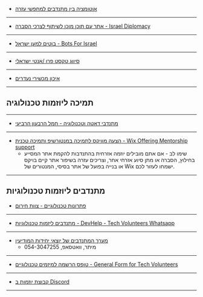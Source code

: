 
- [אוטומציה בין מתנדבים למחפשי עזרה](<https://chat.whatsapp.com/JuJ1da4wYbe16uZL0cqL40>)

---

- [אתר עם תוכן מוכן לשיתוף לצרכי הסברה - Israel Diplomacy](<https://github.com/nirtz89/israel_diplomacy>)

---

- [בוטים למען ישראל - Bots For Israel](<https://chat.whatsapp.com/CWmy7ai0VJ1449FVgShVGk>)

---

- [סיווג טקסט פרו /אנטי ישראלי](<https://chat.whatsapp.com/K9iNqhuwhdmLvAJhNrh6y0>)

---

- [איכון מכשירי נעדרים](<https://docs.google.com/forms/d/e/1FAIpQLSduujH277Cqt31XgOZfTZFAD4ua_YN8fXUtAlwOAHX2q9Emww/viewform?usp=sf_link>)

---

## תמיכה ליוזמות טכנולוגיה

---

- [מתנדבי דאטה וטכנולוגיה - חמל הרבעון הרביעי](<https://chat.whatsapp.com/E2HvCLeTNaP601kA71HYxE>)

---

- [הצעה מוויקס לתמיכה במנטורשיפ ותמיכה טכנית - Wix Offering Mentorship support](<https://twitter.com/morad/status/1711063336022876357>)
  - שימו לב - אם אתם מובילים יוזמה אזרחית בהתנדבות להקמת אתר המסייע בחילוץ, הסברה או מתן סיוע אזרחי אחר, וצריכים עזרה בשיפור אתר קיים בויקס או בנייה בפועל של אתר בסיסי, המנטורים של Wix ישמחו לעזור לכם.

---

## מתנדבים ליוזמות טכנולוגיות

- [פתרונות טכנולוגיים - צוות חירום](https://chat.whatsapp.com/DyIdNxWEONu69Oksm3mRmS)

---

- [מתנדבים ליזמות טכנולוגיות - DevHelp - Tech Volunteers Whatsapp](https://chat.whatsapp.com/GLmj3FDWiCW1RWDRnL79UV)

---

- [מערך המתנדבים של יוצאי יחידות המודיעין](https://wa.me/972543047255)
  - מיתר, וואטסאפ, 054-3047255

---

- [טופס הרשמה למיזמים טכנולוגיים - General Form for Tech Volunteers](https://forms.gle/wVB2zNKRZSUhQb79A)

---

- [קבוצת יוזמות ב Discord](https://discord.gg/3Jg6us3b)

---
